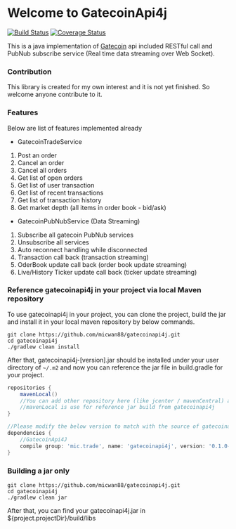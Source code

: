 # Welcome to GatecoinApi4j

[![Build Status](https://travis-ci.org/micwan88/gatecoinapi4j.svg?branch=master)](https://travis-ci.org/micwan88/gatecoinapi4j)
[![Coverage Status](https://coveralls.io/repos/github/micwan88/gatecoinapi4j/badge.svg?branch=master)](https://coveralls.io/github/micwan88/gatecoinapi4j?branch=master)

This is a java implementation of [Gatecoin](https://gatecoin.com/) api included RESTful call and PubNub subscribe service (Real time data streaming over Web Socket).

### Contribution
This library is created for my own interest and it is not yet finished. So welcome anyone contribute to it.

### Features
Below are list of features implemented already
- GatecoinTradeService
1. Post an order
2. Cancel an order
3. Cancel all orders
4. Get list of open orders
5. Get list of user transaction
6. Get list of recent transactions
7. Get list of transaction history
8. Get market depth (all items in order book - bid/ask)

- GatecoinPubNubService (Data Streaming)
1. Subscribe all gatecoin PubNub services
2. Unsubscribe all services
3. Auto reconnect handling while disconnected
3. Transaction call back (transaction streaming)
4. OderBook update call back (order book update streaming)
5. Live/History Ticker update call back (ticker update streaming)

### Reference gatecoinapi4j in your project via local Maven repository
To use gatecoinapi4j in your project, you can clone the project, build the jar and install it in your local maven repository by below commands.
```
git clone https://github.com/micwan88/gatecoinapi4j.git
cd gatecoinapi4j
./gradlew clean install
```
After that, gatecoinapi4j-[version].jar should be installed under your user directory of `~/.m2` and now you can reference the jar file in build.gradle for your project.
``` gradle
repositories {
    mavenLocal()
    //You can add other repository here (like jcenter / mavenCentral) and
    //mavenLocal is use for reference jar build from gatecoinapi4j
}

//Please modify the below version to match with the source of gatecoinapi4j
dependencies {
	//GatecoinApi4J
	compile group: 'mic.trade', name: 'gatecoinapi4j', version: '0.1.0-SNAPSHOT'
}
``` 

### Building a jar only
```
git clone https://github.com/micwan88/gatecoinapi4j.git
cd gatecoinapi4j
./gradlew clean jar
```
After that, you can find your gatecoinapi4j.jar in ${project.projectDir}/build/libs